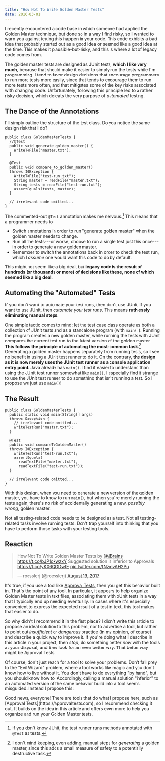 ```yaml
---
title: "How Not To Write Golden Master Tests"
date: 2016-03-01
---
```

I recently encountered a code base in which someone had applied the Golden Master technique, but done so in a way I find risky, so I wanted to warn you against letting this happen in your code. This code exhibits a bad idea that probably started out as a good idea or seemed like a good idea at the time. This makes it plausible-but-risky, and this is where a lot of legacy code comes from.

The golden master tests are designed as JUnit tests, **which I like very much**, because that should make it easier to simply run the tests while I'm programming. I tend to favor design decisions that encourage programmers to run more tests more easily, since that tends to encourage them to run more tests more often, and that  mitigates some of the key risks associated with changing code. Unfortunately, following this principle led to a rather risky decision, which defeats the very purpose of _automated_ testing.

## The Dance of the Annotations

I'll simply outline the structure of the test class. Do you notice the same design risk that I do?

```
public class GoldenMasterTests {
  //@Test
  public void generate_golden_master() {
    WriteToFile("master.txt");
  }

  @Test
  public void compare_to_golden_master()
  throws IOException {
    WriteToFile("test-run.txt");
    String master = readFile("master.txt");
    String tests = readFile("test-run.txt");
    assertEquals(tests, master);
  }

  // irrelevant code omitted...
}
```

The commented-out `@Test` annotation makes me nervous.[^junit-annotations] This means that a programmer needs to

- Switch annotations in order to run "generate golden master" when the golden master needs to change.
- Run all the tests---or worse, choose to run a single test just this once---in order to generate a new golden master.
- Remember to switch the annotations back in order to check the test run, which I _assume_ one would want this code to do by default.

This might not seem like a big deal, but **legacy code is the result of hundreds (or thousands or more) of decisions like these, none of which seemed like a big deal**.

[^junit-annotations]: If you don't know JUnit, the test runner runs methods annotated with `@Test` as tests.

## Automating the "Automated" Tests

If you don't want to automate your test runs, then don't use JUnit; if you want to use JUnit, then _automate your test runs_. This means **ruthlessly eliminating manual steps**.

One simple tactic comes to mind: let the test case class operate as both a collection of JUnit tests and as a standalone program (with `main()`). Running the program creates a new golden master, while running the tests with JUnit compares the current test run to the latest version of the golden master. **This follows the principle of automating the most-common task.**[^manual-steps-generating-golden-master] Generating a golden master happens separately from running tests, so I see no benefit in using a JUnit test runner to do it. On the contrary, **the design as it is now merely uses the JUnit test runner as a console application entry point**. Java already has `main()`. I find it easier to understand than using the JUnit test runner somewhat like `main()`. I especially find it strange to use the JUnit test runner to do something that isn't running a test. So I propose we just use `main()`!

[^manual-steps-generating-golden-master]: I don't mind keeping, even adding, manual steps for _generating_ a golden master, since this adds a small measure of safety to a potentially destructive task.

## The Result

```
public class GoldenMasterTests {
  public static void main(String[] args)
  throws Exception {
    // irrelevant code omitted...
    writeTestRun("master.txt");
  }

  @Test
  public void compareToGoldenMaster()
  throws IOException {
    writeTestRun("test-run.txt");
    assertEquals(
      readTextFile("master.txt"),
      readTextFile("test-run.txt"));
  }

  // irrelevant code omitted...
}
```

With this design, when you need to generate a new version of the golden master, you have to know to run `main()`, but when you're merely running the tests again, there's no risk of accidentally generating a new, _possibly wrong_, golden master.

<p class="guideline" markdown="1">Not all testing-related code needs to be designed as a test. Not all testing-related tasks involve running tests. Don't trap yourself into thinking that you have to perform those tasks with your testing tools.</p>

## Reaction

<blockquote class="twitter-tweet" data-cards="hidden" data-lang="en"><p lang="en" dir="ltr">How Not To Write Golden Master Tests by <a href="https://twitter.com/jbrains">@JBrains</a> <a href="https://t.co/bJP1okwzxY">https://t.co/bJP1okwzxY</a> Suggested solution is inferior to Approvals <a href="https://t.co/yK06QGDwtE">https://t.co/yK06QGDwtE</a> <a href="https://t.co/fNzmvAH2Pu">pic.twitter.com/fNzmvAH2Pu</a></p>&mdash; roesslerj (@roesslerj) <a href="https://twitter.com/roesslerj/status/898806239924113408">August 19, 2017</a></blockquote>
<script async src="//platform.twitter.com/widgets.js" charset="utf-8"></script>

It's true, if you use a tool like [Approval Tests](https://approvaltests.com/), then you get this behavior built in. That's the point of any tool. In particular, it appears to help organize Golden Master tests in text files, associating them with xUnit tests in a way that I typically end up needing eventually. In cases where it's especially convenient to express the expected result of a test in text, this tool makes that easier to do.

So why didn't I recommend it in the first place? I didn't write this article to propose an ideal solution to this problem, nor to advertise a tool, but rather to point out _insufficient_ or _dangerous_ practice (in my opinion, of course) and describe a quick way to improve it. If you're doing what I describe in this article in your project, then _stop_, do something better _now_ with the tools at your disposal, and _then_ look for an even better way. That better way might be Approval Tests.

Of course, don't just reach for a tool to solve your problems. Don't fall prey to the "Evil Wizard" problem, where a tool works like magic and you don't know how to live without it. You don't have to do everything "by hand", but you should know how to. Accordingly, calling a manual solution "inferior" to an automated version of the same behavior build into a tool seems misguided. Instead I propose this:

<p markdown="1" class="guideline">Good news, everyone! There are tools that do what I propose here, such as [Approval Tests](https://approvaltests.com), so I recommend checking it out. It builds on the idea in this article and offers even more to help you organize and run your Golden Master tests.</p>
